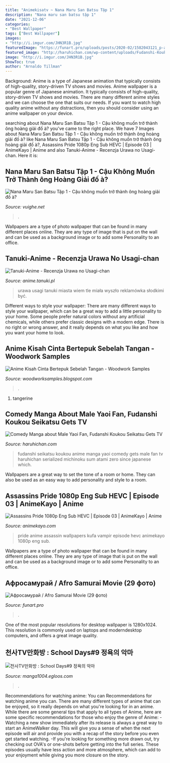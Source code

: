 ```yaml
---
title: "Animekisatv ~ Nana Maru San Batsu Tập 1"
description: "Nana maru san batsu tập 1"
date: "2021-12-06"
categories:
- "Best Wallpaper"
tags: ["Best Wallpaper"]
images:
- "http://i.imgur.com/JHN3R1B.jpg"
featuredImage: "https://funart.pro/uploads/posts/2020-02/1582043121_p-afrosamurai-afro-samurai-movie-anime-10.jpg"
featured_image: "http://haruhichan.com/wp-content/uploads/Fudanshi-Koukou-Seikatsu-anime-visual.jpg"
image: "http://i.imgur.com/JHN3R1B.jpg"
ShowToc: true
author: "Arnaldo Tillman"
---
```



Background: Anime is a type of Japanese animation that typically consists of high-quality, story-driven TV shows and movies.
Anime wallpaper is a popular genre of Japanese animation. It typically consists of high-quality, story-driven TV shows and movies. There are many different anime styles and we can choose the one that suits our needs. If you want to watch high quality anime without any distractions, then you should consider using an anime wallpaper on your device.

	

		
searching about Nana Maru San Batsu Tập 1 - Cậu không muốn trở thành ông hoàng giải đố à? you've came to the right place. We have 7 Images about Nana Maru San Batsu Tập 1 - Cậu không muốn trở thành ông hoàng giải đố à? like Nana Maru San Batsu Tập 1 - Cậu không muốn trở thành ông hoàng giải đố à?, Assassins Pride 1080p Eng Sub HEVC | Episode 03 | AnimeKayo | Anime and also Tanuki-Anime - Recenzja Urawa no Usagi-chan. Here it is:
		
    
## Nana Maru San Batsu Tập 1 - Cậu Không Muốn Trở Thành ông Hoàng Giải đố à?

<img loading=lazy src="https://s199.imacdn.com/vg/2017/07/05/0e1d2d6d147b1b69_d90e0de3fc98abd5_2773814992399179118684.jpg" onerror="this.onerror=null;this.src='https://tse1.mm.bing.net/th?id=OIP.jiTBiSBgn18n21eQkoGkpAAAAA&amp;pid=15.1';" alt="Nana Maru San Batsu Tập 1 - Cậu không muốn trở thành ông hoàng giải đố à?">

_Source: vuighe.net_

>. 

	



Wallpapers are a type of photo wallpaper that can be found in many different places online. They are any type of image that is put on the wall and can be used as a background image or to add some Personality to an office.

    
## Tanuki-Anime - Recenzja Urawa No Usagi-chan

<img loading=lazy src="https://hastur.tanuki.pl/anime/screens/156685.jpeg" onerror="this.onerror=null;this.src='https://tse1.mm.bing.net/th?id=OIP.2kAVWL6xhQA_LhWL2cwOIAAAAA&amp;pid=15.1';" alt="Tanuki-Anime - Recenzja Urawa no Usagi-chan">

_Source: anime.tanuki.pl_

>urawa usagi tanuki miasta wiem tle miała wyszło reklamówka słodkimi być. 

	

Different ways to style your wallpaper:
There are many different ways to style your wallpaper, which can be a great way to add a little personality to your home. Some people prefer natural colors without any artificial chemicals, while others prefer classic designs with a modern edge. There is no right or wrong answer, and it really depends on what you like and how you want your home to look.

    
## Anime Kisah Cinta Bertepuk Sebelah Tangan - Woodwork Samples

<img loading=lazy src="https://lh6.googleusercontent.com/proxy/2QKXGTP9OQhCr5WlMZNt3rCa8ml-z7TGqS3qVtY_EpZWLbL9SduXs8uNeN70gTOBntp27znoCEjz8I3Lw2IW-8qLmlWSNDMH6zV_AmCDWBQUdOiI94cpwiSWGrchJYkkruOYO7aa7vGMVni-jskqo6hDyaT6r62EVATKUQ5p58jhDotxzuQ=w1200-h630-p-k-no-nu" onerror="this.onerror=null;this.src='https://tse3.mm.bing.net/th?id=OIP.3FMuvcjxSqEa4b_6I1oi8AHaEy&amp;pid=15.1';" alt="Anime Kisah Cinta Bertepuk Sebelah Tangan - Woodwork Samples">

_Source: woodworksamples.blogspot.com_

>. 

	

1. tangerine 

    
## Comedy Manga About Male Yaoi Fan, Fudanshi Koukou Seikatsu Gets TV

<img loading=lazy src="http://haruhichan.com/wp-content/uploads/Fudanshi-Koukou-Seikatsu-anime-visual.jpg" onerror="this.onerror=null;this.src='https://tse4.mm.bing.net/th?id=OIP.8NXSt_nLUlPaLq-9wTa5vAHaKU&amp;pid=15.1';" alt="Comedy Manga about Male Yaoi Fan, Fudanshi Koukou Seikatsu Gets TV">

_Source: haruhichan.com_

>fudanshi seikatsu koukou anime manga yaoi comedy gets male fan tv haruhichan serialized michinoku sum atami zero since japanese which. 

	

Wallpapers are a great way to set the tone of a room or home. They can also be used as an easy way to add personality and style to a room.

    
## Assassins Pride 1080p Eng Sub HEVC | Episode 03 | AnimeKayo | Anime

<img loading=lazy src="https://animekayo.com/wp-content/uploads/2019/10/assassins-pride-1080p-eng-sub-hevc-episode-01-1024x811.jpg" onerror="this.onerror=null;this.src='https://tse3.mm.bing.net/th?id=OIP.4Dr-JeuNBYCOEjqYUJ9fSQHaF3&amp;pid=15.1';" alt="Assassins Pride 1080p Eng Sub HEVC | Episode 03 | AnimeKayo | Anime">

_Source: animekayo.com_

>pride anime assassin wallpapers kufa vampir episode hevc animekayo 1080p eng sub. 

	



Wallpapers are a type of photo wallpaper that can be found in many different places online. They are any type of image that is put on the wall and can be used as a background image or to add some Personality to an office.

    
## Афросамурай / Afro Samurai Movie (29 фото)

<img loading=lazy src="https://funart.pro/uploads/posts/2020-02/1582043121_p-afrosamurai-afro-samurai-movie-anime-10.jpg" onerror="this.onerror=null;this.src='https://tse1.mm.bing.net/th?id=OIP.R8wUa24xwWAdm1CUzbBLcQHaEo&amp;pid=15.1';" alt="Афросамурай / Afro Samurai Movie (29 фото)">

_Source: funart.pro_

>. 

	

One of the most popular resolutions for desktop wallpaper is 1280x1024. This resolution is commonly used on laptops and moderndesktop computers, and offers a great image quality.

    
## 천사TV만화방 : School Days#9 정욕의 악마

<img loading=lazy src="http://i.imgur.com/JHN3R1B.jpg" onerror="this.onerror=null;this.src='https://tse4.mm.bing.net/th?id=OIP.aXJvx5GO6yUy1_MAM_0d2gHaKo&amp;pid=15.1';" alt="천사TV만화방 : School Days#9 정욕의 악마">

_Source: manga1004.egloos.com_

>. 

	

Recommendations for watching anime: You can
Recommendations for watching anime you can. There are many different types of anime that can be enjoyed, so it really depends on what you're looking for in an anime. While there are some general tips that apply to all types of Anime, here are some specific recommendations for those who enjoy the genre of Anime: 
-Watching a new show immediately after its release is always a great way to start an AnimeWalker day. This will give you a sense of when the next episode will air and provide you with a recap of the story before you even get started watching. 
-If you're looking for something more drawn out, try checking out OVA's or one-shots before getting into the full series. These episodes usually have less action and more atmosphere, which can add to your enjoyment while giving you more closure on the story.

